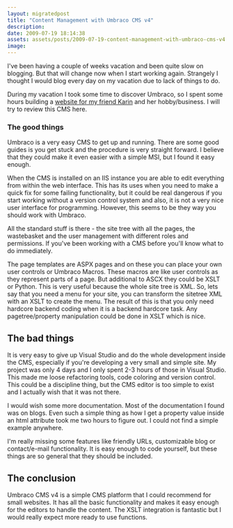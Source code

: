 ```yaml
---
layout: migratedpost
title: "Content Management with Umbraco CMS v4"
description:
date: 2009-07-19 18:14:38
assets: assets/posts/2009-07-19-content-management-with-umbraco-cms-v4
image: 
---
```


I've been having a couple of weeks vacation and been quite slow on blogging. But that will change now when I start working again. Strangely I thought I would blog every day on my vacation due to lack of things to do.

During my vacation I took some time to discover Umbraco, so I spent some hours building a <a href="http://www.karinrask.se">website for my friend Karin</a> and her hobby/business. I will try to review this CMS here.
<h3>The good things</h3>
Umbraco is a very easy CMS to get up and running. There are some good guides is you get stuck and the procedure is very straight forward. I believe that they could make it even easier with a simple MSI, but I found it easy enough.

When the CMS is installed on an IIS instance you are able to edit everything from within the web interface. This has its uses when you need to make a quick fix for some failing functionality, but it could be real dangerous if you start working without a version control system and also, it is not a very nice user interface for programming. However, this seems to be they way you should work with Umbraco.

All the standard stuff is there - the site tree with all the pages, the wastebasket and the user management with different roles and permissions. If you've been working with a CMS before you'll know what to do immediately.

The page templates are ASPX pages and on these you can place your own user controls or Umbraco Macros.  These macros are like user controls as they represent parts of a page. But additional to ASCX they could be XSLT or Python. This is very useful because the whole site tree is XML. So, lets say that you need a menu for your site, you can transform the sitetree XML with an XSLT to create the menu. The result of this is that you only need hardcore backend coding when it is a backend hardcore task. Any pagetree/property manipulation could be done in XSLT which is nice.
<h2>The bad things</h2>
It is very easy to give up Visual Studio and do the whole development inside the CMS, especially if you're developing a very small and simple site. My project was only 4 days and I only spent 2-3 hours of those in Visual Studio. This made me loose refactoring tools, code coloring and version control. This could be a discipline thing, but the CMS editor is too simple to exist and I actually wish that it was not there.

I would wish some more documentation. Most of the documentation I found was on blogs. Even such a simple thing as how I get a property value inside an html attribute took me two hours to figure out. I could not find a simple example anywhere.

I'm really missing some features like friendly URLs, customizable blog or contact/e-mail functionality. It is easy enough to code yourself, but these things are so general that they should be included.
<h2>The conclusion</h2>
Umbraco CMS v4 is a simple CMS platform that I could recommend for small websites. It has all the basic functionality and makes it easy enough for the editors to handle the content. The XSLT integration is fantastic but I would really expect more ready to use functions.
